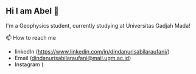 ## Hi I am Abel 👋

I'm a Geophysics student, currently studying at Universitas Gadjah Mada!

📫 How to reach me
- linkedIn (https://www.linkedin.com/in/dindanurisabilaraufani/)
- Email (dindanurisabilaraufani@mail.ugm.ac.id)
- Instagram (



